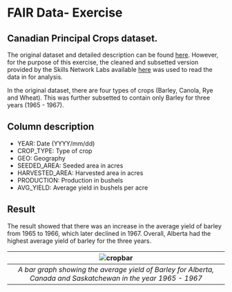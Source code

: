 # FAIR Data- Exercise

## Canadian Principal Crops dataset.

The original dataset and detailed description can be found [here](https://www150.statcan.gc.ca/t1/tbl1/en/tv.action?pid=3210035901). However, for the purpose of this exercise, the cleaned and subsetted version provided by the Skills Network Labs available [here](https://cf-courses-data.s3.us.cloud-object-storage.appdomain.cloud/IBM-RP0203EN-SkillsNetwork/labs/Practice%20Assignment/Annual_Crop_Data.csv) was used to read the data in for analysis.

In the original dataset, there are four types of crops (Barley, Canola, Rye and Wheat). This was further subsetted to contain only Barley for three years (1965 - 1967).

## Column description

- YEAR: Date (YYYY/mm/dd)
- CROP_TYPE: Type of crop 
- GEO: Geography
- SEEDED_AREA: Seeded area in acres
- HARVESTED_AREA: Harvested area in acres
- PRODUCTION: Production in bushels
- AVG_YIELD: Average yield in bushels per acre

## Result

The result showed that there was an increase in the average yield of barley from 1965 to 1966, which later declined in 1967. Overall, Alberta had the highest average yield of barley for the three years.



| ![cropbar](https://github.com/GakenouOF/FAIR-Data---Exercise/blob/main/cropbar.png) |
|:--:| 
| *A bar graph showing the average yield of Barley for Alberta, Canada and Saskatchewan in the year 1965 - 1967* |


